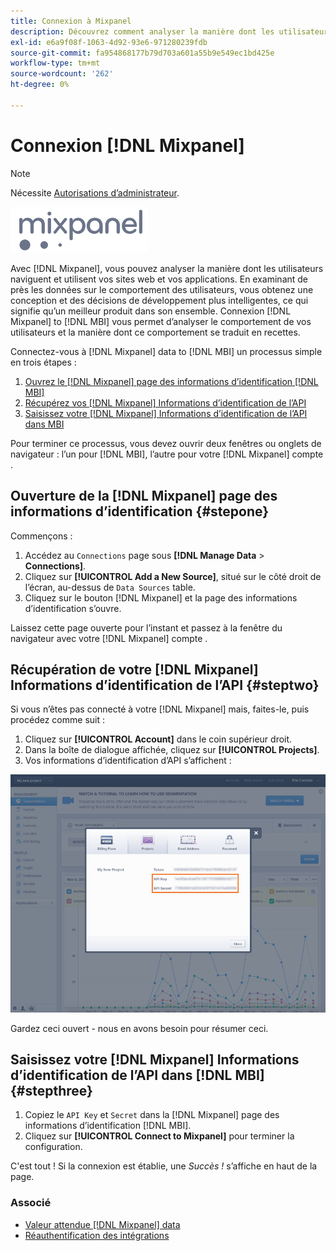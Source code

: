 ```yaml
---
title: Connexion à Mixpanel
description: Découvrez comment analyser la manière dont les utilisateurs naviguent et utilisent vos sites web et applications.
exl-id: e6a9f08f-1063-4d92-93e6-971280239fdb
source-git-commit: fa954868177b79d703a601a55b9e549ec1bd425e
workflow-type: tm+mt
source-wordcount: '262'
ht-degree: 0%

---
```


# Connexion [!DNL Mixpanel]

>[!NOTE]
>
>Nécessite [Autorisations d’administrateur](../../../administrator/user-management/user-management.md).

![](../../../assets/Mixpanel_logo.png)

Avec [!DNL Mixpanel], vous pouvez analyser la manière dont les utilisateurs naviguent et utilisent vos sites web et vos applications. En examinant de près les données sur le comportement des utilisateurs, vous obtenez une conception et des décisions de développement plus intelligentes, ce qui signifie qu’un meilleur produit dans son ensemble. Connexion [!DNL Mixpanel] to [!DNL MBI] vous permet d’analyser le comportement de vos utilisateurs et la manière dont ce comportement se traduit en recettes.

Connectez-vous à [!DNL Mixpanel] data to [!DNL MBI] un processus simple en trois étapes :

1. [Ouvrez le [!DNL Mixpanel] page des informations d’identification [!DNL MBI]](#stepone)
1. [Récupérez vos [!DNL Mixpanel] Informations d’identification de l’API](#steptwo)
1. [Saisissez votre [!DNL Mixpanel] Informations d’identification de l’API dans MBI](#stepthree)

Pour terminer ce processus, vous devez ouvrir deux fenêtres ou onglets de navigateur : l’un pour [!DNL MBI], l’autre pour votre [!DNL Mixpanel] compte .

## Ouverture de la [!DNL Mixpanel] page des informations d’identification {#stepone}

Commençons :

1. Accédez au `Connections` page sous **[!DNL Manage Data** > **Connections]**.
1. Cliquez sur **[!UICONTROL Add a New Source]**, situé sur le côté droit de l’écran, au-dessus de `Data Sources` table.
1. Cliquez sur le bouton [!DNL Mixpanel] et la page des informations d’identification s’ouvre.

Laissez cette page ouverte pour l’instant et passez à la fenêtre du navigateur avec votre [!DNL Mixpanel] compte .

## Récupération de votre [!DNL Mixpanel] Informations d’identification de l’API {#steptwo}

Si vous n’êtes pas connecté à votre [!DNL Mixpanel] mais, faites-le, puis procédez comme suit :

1. Cliquez sur **[!UICONTROL Account]** dans le coin supérieur droit.
1. Dans la boîte de dialogue affichée, cliquez sur **[!UICONTROL Projects]**.
1. Vos informations d’identification d’API s’affichent :

![Récupération des informations d’identification de l’API Mixpanel](../../../assets/Mixpanel_API_creds.png)

Gardez ceci ouvert - nous en avons besoin pour résumer ceci.

## Saisissez votre [!DNL Mixpanel] Informations d’identification de l’API dans [!DNL MBI] {#stepthree}

1. Copiez le `API Key` et `Secret` dans la [!DNL Mixpanel] page des informations d’identification [!DNL MBI].
1. Cliquez sur **[!UICONTROL Connect to Mixpanel]** pour terminer la configuration.

C&#39;est tout ! Si la connexion est établie, une _Succès !_ s’affiche en haut de la page.

### Associé

* [Valeur attendue [!DNL Mixpanel] data](../integrations/mixpanel-data.md)
* [Réauthentification des intégrations](https://experienceleague.adobe.com/docs/commerce-knowledge-base/kb/how-to/mbi-reauthenticating-integrations.html?lang=en)
